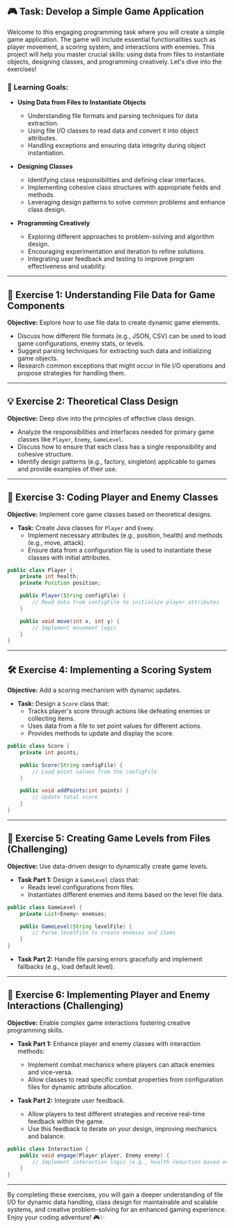 ## 🎮 Task: Develop a Simple Game Application

Welcome to this engaging programming task where you will create a simple game application. The game will include essential functionalities such as player movement, a scoring system, and interactions with enemies. This project will help you master crucial skills: using data from files to instantiate objects, designing classes, and programming creatively. Let's dive into the exercises!

### 🎯 Learning Goals:
- **Using Data from Files to Instantiate Objects**
  - Understanding file formats and parsing techniques for data extraction.
  - Using file I/O classes to read data and convert it into object attributes.
  - Handling exceptions and ensuring data integrity during object instantiation.
  
- **Designing Classes**
  - Identifying class responsibilities and defining clear interfaces.
  - Implementing cohesive class structures with appropriate fields and methods.
  - Leveraging design patterns to solve common problems and enhance class design.
  
- **Programming Creatively**
  - Exploring different approaches to problem-solving and algorithm design.
  - Encouraging experimentation and iteration to refine solutions.
  - Integrating user feedback and testing to improve program effectiveness and usability.

---

## 📝 Exercise 1: Understanding File Data for Game Components
**Objective:** Explore how to use file data to create dynamic game elements.

- Discuss how different file formats (e.g., JSON, CSV) can be used to load game configurations, enemy stats, or levels.
- Suggest parsing techniques for extracting such data and initializing game objects.
- Research common exceptions that might occur in file I/O operations and propose strategies for handling them.

---

## 💡 Exercise 2: Theoretical Class Design
**Objective:** Deep dive into the principles of effective class design.

- Analyze the responsibilities and interfaces needed for primary game classes like `Player`, `Enemy`, `GameLevel`.
- Discuss how to ensure that each class has a single responsibility and cohesive structure.
- Identify design patterns (e.g., factory, singleton) applicable to games and provide examples of their use.

---

## 🔨 Exercise 3: Coding Player and Enemy Classes
**Objective:** Implement core game classes based on theoretical designs.

- **Task:** Create Java classes for `Player` and `Enemy`.
  - Implement necessary attributes (e.g., position, health) and methods (e.g., move, attack).
  - Ensure data from a configuration file is used to instantiate these classes with initial attributes.
  
```java
public class Player {
    private int health;
    private Position position;

    public Player(String configFile) {
        // Read data from configFile to initialize player attributes
    }

    public void move(int x, int y) {
        // Implement movement logic
    }
}
```

---

## 🛠️ Exercise 4: Implementing a Scoring System
**Objective:** Add a scoring mechanism with dynamic updates.

- **Task:** Design a `Score` class that:
  - Tracks player's score through actions like defeating enemies or collecting items.
  - Uses data from a file to set point values for different actions.
  - Provides methods to update and display the score.
  
```java
public class Score {
    private int points;

    public Score(String configFile) {
        // Load point values from the configFile
    }

    public void addPoints(int points) {
        // Update total score
    }
}
```

---

## 🚀 Exercise 5: Creating Game Levels from Files (Challenging)
**Objective:** Use data-driven design to dynamically create game levels.

- **Task Part 1:** Design a `GameLevel` class that:
  - Reads level configurations from files.
  - Instantiates different enemies and items based on the level file data.
  
```java
public class GameLevel {
    private List<Enemy> enemies;

    public GameLevel(String levelFile) {
        // Parse levelFile to create enemies and items
    }
}
```

- **Task Part 2:** Handle file parsing errors gracefully and implement fallbacks (e.g., load default level).

---

## 🎯 Exercise 6: Implementing Player and Enemy Interactions (Challenging)
**Objective:** Enable complex game interactions fostering creative programming skills.

- **Task Part 1:** Enhance player and enemy classes with interaction methods:
  - Implement combat mechanics where players can attack enemies and vice-versa.
  - Allow classes to read specific combat properties from configuration files for dynamic attribute allocation.

- **Task Part 2:** Integrate user feedback.
  - Allow players to test different strategies and receive real-time feedback within the game.
  - Use this feedback to iterate on your design, improving mechanics and balance.

```java
public class Interaction {
    public void engage(Player player, Enemy enemy) {
        // Implement interaction logic (e.g., health reduction based on attack power)
    }
}
```

---

By completing these exercises, you will gain a deeper understanding of file I/O for dynamic data handling, class design for maintainable and scalable systems, and creative problem-solving for an enhanced gaming experience. Enjoy your coding adventure! 🎮✨